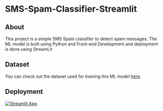 # SMS-Spam-Classifier-Streamlit

## About 
This project is a simple SMS Spam classifier to detect spam messages. The ML model is built using Python and Front-end Development and deployment is done using StreamLit

## Dataset
You can check out the dataset used for training this ML model [here](https://www.kaggle.com/datasets/uciml/sms-spam-collection-dataset).

## Deployment
[![Streamlit App](https://static.streamlit.io/badges/streamlit_badge_black_white.svg)](https://sach-123-sms-spam-classifier-streamlit-app-wduee4.streamlit.app)
